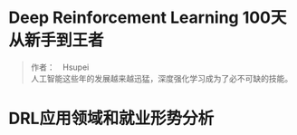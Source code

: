 # Deep Reinforcement Learning 100天从新手到王者
> 作者：　Hsupei <br>人工智能这些年的发展越来越迅猛，深度强化学习成为了必不可缺的技能。
# DRL应用领域和就业形势分析
